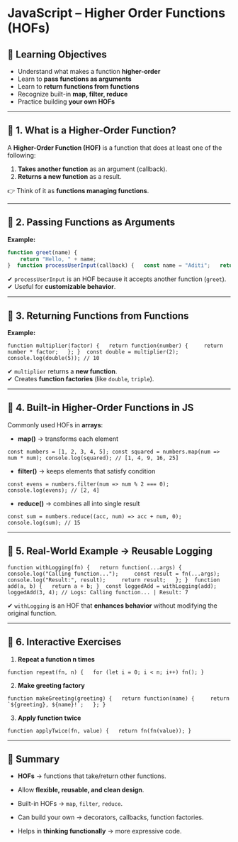 # JavaScript – Higher Order Functions (HOFs)

## 🎯 Learning Objectives

- Understand what makes a function **higher-order**
- Learn to **pass functions as arguments**
- Learn to **return functions from functions**
- Recognize built-in **map, filter, reduce**
- Practice building **your own HOFs**

---

## 🔹 1. What is a Higher-Order Function?

A **Higher-Order Function (HOF)** is a function that does at least one of the following:

1. **Takes another function** as an argument (callback).
2. **Returns a new function** as a result.

👉 Think of it as **functions managing functions**.

---

## 🔹 2. Passing Functions as Arguments

**Example:**

```js
function greet(name) {   
	return "Hello, " + name; 
}  function processUserInput(callback) {   const name = "Aditi";   return callback(name); }  console.log(processUserInput(greet));  // Output: "Hello, Aditi"

```
✔ `processUserInput` is an HOF because it accepts another function (`greet`).  
✔ Useful for **customizable behavior**.

---

## 🔹 3. Returning Functions from Functions

**Example:**

`function multiplier(factor) {   return function(number) {     return number * factor;   }; }  const double = multiplier(2); console.log(double(5)); // 10`

✔ `multiplier` returns a **new function**.  
✔ Creates **function factories** (like `double`, `triple`).

---

## 🔹 4. Built-in Higher-Order Functions in JS

Commonly used HOFs in **arrays**:

- **map()** → transforms each element
    

`const numbers = [1, 2, 3, 4, 5]; const squared = numbers.map(num => num * num); console.log(squared); // [1, 4, 9, 16, 25]`

- **filter()** → keeps elements that satisfy condition
    

`const evens = numbers.filter(num => num % 2 === 0); console.log(evens); // [2, 4]`

- **reduce()** → combines all into single result
    

`const sum = numbers.reduce((acc, num) => acc + num, 0); console.log(sum); // 15`

---

## 🔹 5. Real-World Example → Reusable Logging

`function withLogging(fn) {   return function(...args) {     console.log("Calling function...");     const result = fn(...args);     console.log("Result:", result);     return result;   }; }  function add(a, b) {   return a + b; }  const loggedAdd = withLogging(add); loggedAdd(3, 4); // Logs: Calling function... | Result: 7`

✔ `withLogging` is an HOF that **enhances behavior** without modifying the original function.

---

## 🔹 6. Interactive Exercises

1. **Repeat a function n times**
    

`function repeat(fn, n) {   for (let i = 0; i < n; i++) fn(); }`

2. **Make greeting factory**
    

``function makeGreeting(greeting) {   return function(name) {     return `${greeting}, ${name}!`;   }; }``

3. **Apply function twice**
    

`function applyTwice(fn, value) {   return fn(fn(value)); }`

---

## 📝 Summary

- **HOFs** → functions that take/return other functions.
    
- Allow **flexible, reusable, and clean design**.
    
- Built-in HOFs → `map`, `filter`, `reduce`.
    
- Can build your own → decorators, callbacks, function factories.
    
- Helps in **thinking functionally** → more expressive code.